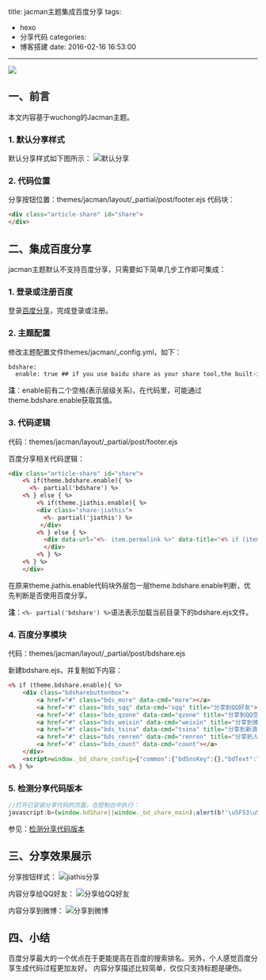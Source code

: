 title: jacman主题集成百度分享
tags:
  - hexo
  - 分享代码
categories:
  - 博客搭建
date: 2016-02-16 16:53:00
---

<img src="/asserts/images/logo/hexo.png" class="img-logo img-center" />


## 一、前言
本文内容基于wuchong的Jacman主题。

### 1. 默认分享样式
默认分享样式如下图所示：
![默认分享](http://7xkl4i.com1.z0.glb.clouddn.com/hexo-jacman-default-share.png)

### 2. 代码位置
分享按钮位置：themes/jacman/layout/_partial/post/footer.ejs
代码块：
``` html
<div class="article-share" id="share">
</div>
```


## 二、集成百度分享
jacman主题默认不支持百度分享，只需要如下简单几步工作即可集成：

### 1. 登录或注册百度
登录[百度分享](http://share.baidu.com/)，完成登录或注册。

### 2. 主题配置
修改主题配置文件themes/jacman/_config.yml，如下：

``` txt
bdshare:
  enable: true ## if you use baidu share as your share tool,the built-in share tool won't be display.
```

**注**：enable前有二个空格(表示层级关系)，在代码里，可能通过theme.bdshare.enable获取其值。

### 3. 代码逻辑
代码：themes/jacman/layout/_partial/post/footer.ejs

百度分享相关代码逻辑：
``` html
<div class="article-share" id="share">
    <% if(theme.bdshare.enable){ %>
      <%- partial('bdshare') %>
    <% } else { %>
        <% if(theme.jiathis.enable){ %>
        <div class="share-jiathis">
          <%- partial('jiathis') %>
         </div>
        <% } else { %>
          <div data-url="<%- item.permalink %>" data-title="<% if (item.title){ %><%= item.title %> | <% } %><%= config.title %>" data-tsina="<%= theme.author.tsina %>" class="share clearfix">
          </div>
        <% } %>
    <% } %>
    </div>
```

在原来theme.jiathis.enable代码块外层包一层theme.bdshare.enable判断，优先判断是否使用百度分享。

**注**：`<%- partial('bdshare') %>`语法表示加载当前目录下的bdshare.ejs文件。

### 4. 百度分享模块
代码：themes/jacman/layout/_partial/post/bdshare.ejs

新建bdshare.ejs，并复制如下内容：
``` html
<% if (theme.bdshare.enable){ %>
    <div class="bdsharebuttonbox">
        <a href="#" class="bds_more" data-cmd="more"></a>
        <a href="#" class="bds_sqq" data-cmd="sqq" title="分享到QQ好友"></a>
        <a href="#" class="bds_qzone" data-cmd="qzone" title="分享到QQ空间"></a>
        <a href="#" class="bds_weixin" data-cmd="weixin" title="分享到微信"></a>
        <a href="#" class="bds_tsina" data-cmd="tsina" title="分享到新浪微博"></a>
        <a href="#" class="bds_renren" data-cmd="renren" title="分享到人人网"></a>
        <a href="#" class="bds_count" data-cmd="count"></a>
    </div>
    <script>window._bd_share_config={"common":{"bdSnsKey":{},"bdText":"","bdMini":"1","bdMiniList":false,"bdPic":"","bdStyle":"0","bdSize":"24"},"share":{}};with(document)0[(getElementsByTagName('head')[0]||body).appendChild(createElement('script')).src='http://bdimg.share.baidu.com/static/api/js/share.js?v=89860593.js?cdnversion='+~(-new Date()/36e5)];</script>
<% } %>
```

### 5. 检测分享代码版本
``` javascript
//打开已安装分享代码的页面，在控制台中执行：
javascript:b=(window.bdShare||window._bd_share_main);alert(b?'\u5F53\u524D\u9875\u9762\u7684\u5206\u4EAB\u4EE3\u7801\u7248\u672C\u4E3A\uFF1A'+(b.version||'1.0'):'\u5F53\u524D\u9875\u9762\u6CA1\u6709\u5B89\u88C5\u5206\u4EAB\u4EE3\u7801\u3002')
```

参见：[检测分享代码版本](http://share.baidu.com/code/advance#tools)


## 三、分享效果展示
分享按钮样式：
![jiathis分享](http://7xkl4i.com1.z0.glb.clouddn.com/hexo-jacman-bdshare-share.png)

内容分享给QQ好友：
![分享给QQ好友](http://7xkl4i.com1.z0.glb.clouddn.com/hexo-jacman-bdshare-share-qq.png)

内容分享到微博：
![分享到微博](http://7xkl4i.com1.z0.glb.clouddn.com/hexo-jacman-bdshare-share-weibo.png)


## 四、小结
百度分享最大的一个优点在于更能提高在百度的搜索排名。另外，个人感觉百度分享生成代码过程更加友好。
内容分享描述比较简单，仅仅只支持标题是硬伤。
